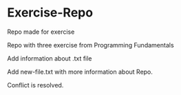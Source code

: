 # Exercise-Repo
Repo made for exercise 

Repo with three exercise from Programming Fundamentals

Add information about .txt file

Add new-file.txt with more information about Repo.

Conflict is resolved.
